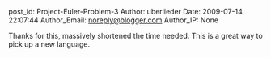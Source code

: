post_id: Project-Euler-Problem-3
Author: uberlieder
Date: 2009-07-14 22:07:44
Author_Email: noreply@blogger.com
Author_IP: None

Thanks for this, massively shortened the time needed. This is a great way to pick up a new language.
